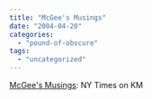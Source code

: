 ```yaml
---
title: "McGee's Musings"
date: "2004-04-20"
categories: 
  - "pound-of-obscure"
tags: 
  - "uncategorized"
---
```


[McGee's Musings](http://www.mcgeesmusings.net/2004/04/19.html#a4063): NY Times on KM
